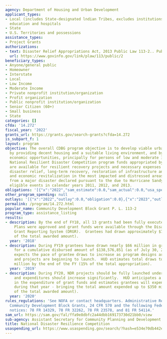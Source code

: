 ```yaml
---
agency: Department of Housing and Urban Development
applicant_types:
- Local (includes State-designated lndian Tribes, excludes institutions of higher
  education and hospitals
- State
- U.S. Territories and possessions
assistance_types:
- Project Grants
authorizations:
- text: Disaster Relief Appropriations Act, 2013 Public Law 113-2.. Pub. L. 113, 2.
  url: https://www.govinfo.gov/link/plaw/113/public/2
beneficiary_types:
- Anyone/general public
- Homeowner
- Interstate
- Local
- Low Income
- Moderate Income
- Private nonprofit institution/organization
- Profit organization
- Public nonprofit institution/organization
- Senior Citizen (60+)
- Small business
- State
categories: []
cfda: '14.272'
fiscal_year: '2022'
grants_url: https://grants.gov/search-grants?cfda=14.272
is_subpart_f: 1
layout: program
objective: The overall CDBG program objective is to develop viable urban communities,
  by providing decent housing and a suitable living environment, and by expanding
  economic opportunities, principally for persons of low and moderate income. The
  National Resilient Disaster Competition program funds appropriated by P.L. 113-2
  are available for resilient recovery projects and necessary expenses related to
  disaster relief, long-term recovery, restoration of infrastructure and housing,
  and economic revitalization in the most impacted and distressed areas resulting
  from a major disaster declared pursuant to the due to Hurricane Sandy and other
  eligible events in calendar years 2011, 2012, and 2013.
obligations: '[{"x":"2022","sam_estimate":0.0,"sam_actual":0.0,"usa_spending_actual":0.0},{"x":"2023","sam_estimate":0.0,"sam_actual":0.0,"usa_spending_actual":-606138.41},{"x":"2024","sam_estimate":0.0,"sam_actual":0.0,"usa_spending_actual":0.0}]'
other_program_spending: null
outlays: '[{"x":"2022","outlay":0.0,"obligation":0.0},{"x":"2023","outlay":60465203.55,"obligation":-606138.41},{"x":"2024","outlay":0.0,"obligation":0.0}]'
permalink: /program/14.272.html
popular_name: Community Development Block Grant P. L. 113-2
program_type: assistance_listing
results:
- description: By the end of FY18, all 13 grants had been fully executed with grantees.  Action
    Plans were approved and grant funds were available through the Disaster Recovery
    Grant Reporting System (DRGR).  Grantees had drawn approximately $73 million (7.3%
    of the total awarded amount).
  year: '2018'
- description: During FY19 grantees have drawn nearly $66 million in grant funds,
    for a cumulative disbursed amount of $138,576,851 (as of July 30, 2019).  HUD
    expects the pace of grantee draws to increase as program designs are nearing completion,
    and projects are beginning to launch.  HUD estimates total draws to reach $150
    million by the end of the FY (15% of the total appropriation).
  year: '2019'
- description: During FY20, NDR projects should be fully launched under all grants
    and expenditures should increase significantly.  HUD anticipates a 33% increase
    in the expenditure of grant funds and estimates grantees will expend $200 million
    during that year - bringing the total amount expended up to $350 million (35%
    of the total awarded amount).
  year: '2020'
rules_regulations: 'See NOFA or contact headquarters. Administrative Regulations for
  Community Development Block Grants, 24 CFR 570 and the following Federal Register
  notices: 78 FR 14329, 78 FR 32262, 78 FR 23578, and 81 FR 54114.'
sam_url: https://sam.gov/fal/ffa9e8dbfc2a44dbb169173730d21bb0/view
sub-agency: Assistant Secretary for Community Planning and Development
title: National Disaster Resilience Competition
usaspending_url: https://www.usaspending.gov/search/?hash=e534e70db442ec1cafc6ae7a2a308a5a
---
```

